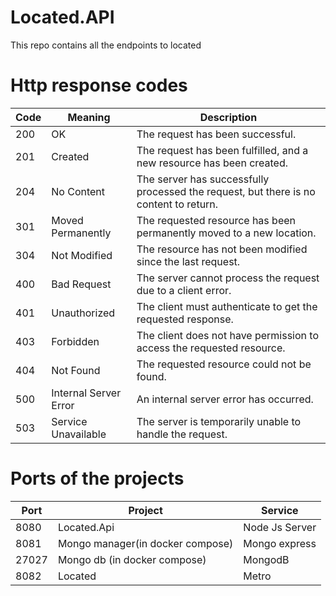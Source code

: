 # Located.API

This repo contains all the endpoints to located

# Http response codes

| Code | Meaning               | Description                                                                           |
| ---- | --------------------- | ------------------------------------------------------------------------------------- |
| 200  | OK                    | The request has been successful.                                                      |
| 201  | Created               | The request has been fulfilled, and a new resource has been created.                  |
| 204  | No Content            | The server has successfully processed the request, but there is no content to return. |
| 301  | Moved Permanently     | The requested resource has been permanently moved to a new location.                  |
| 304  | Not Modified          | The resource has not been modified since the last request.                            |
| 400  | Bad Request           | The server cannot process the request due to a client error.                          |
| 401  | Unauthorized          | The client must authenticate to get the requested response.                           |
| 403  | Forbidden             | The client does not have permission to access the requested resource.                 |
| 404  | Not Found             | The requested resource could not be found.                                            |
| 500  | Internal Server Error | An internal server error has occurred.                                                |
| 503  | Service Unavailable   | The server is temporarily unable to handle the request.                               |


# Ports of the projects

| Port   | Project                          |  Service          |
| ----   | ---------------------            | -----------       |
| 8080   | Located.Api                      | Node Js Server    |
| 8081   | Mongo manager(in docker compose) | Mongo express     |
| 27027  | Mongo db (in docker compose)     | MongodB           |
| 8082   | Located                          | Metro             |
